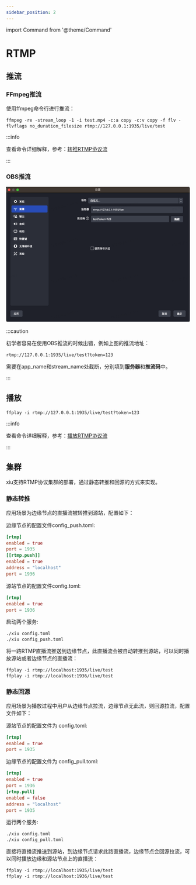 ```yaml
---
sidebar_position: 2
---
```


import Command from '@theme/Command'

# RTMP

## 推流


### FFmpeg推流


使用ffmpeg命令行进行推流：

```shell
ffmpeg -re -stream_loop -1 -i test.mp4 -c:a copy -c:v copy -f flv -flvflags no_duration_filesize rtmp://127.0.0.1:1935/live/test
```

:::info 

查看命令详细解释，参考：[转推RTMP协议流](https://www.ycmds.cc/ffmpeg/ffmpeg/#1%E8%BD%AC%E6%8E%A8rtmp%E5%8D%8F%E8%AE%AE%E6%B5%81)

:::

### OBS推流



![Add Run/Debug Configuration](/img/docs/scenarios/rtmp/obs_rtmp_push.png)

:::caution

初学者容易在使用OBS推流的时候出错，例如上图的推流地址：

    rtmp://127.0.0.1:1935/live/test?token=123

需要在app_name和stream_name处截断，分别填到**服务器**和**推流码**中。

:::

## 播放

```shell
ffplay -i rtmp://127.0.0.1:1935/live/test?token=123
```


:::info 

查看命令详细解释，参考：[播放RTMP协议流](https://www.ycmds.cc/ffmpeg/ffplay/#%E6%92%AD%E6%94%BErtmp%E5%8D%8F%E8%AE%AE%E6%B5%81)

:::

## 集群

xiu支持RTMP协议集群的部署，通过静态转推和回源的方式来实现。

### 静态转推

应用场景为边缘节点的直播流被转推到源站，配置如下：

边缘节点的配置文件config_push.toml:

```toml title="config_push.toml"
[rtmp]
enabled = true
port = 1935
[[rtmp.push]]
enabled = true
address = "localhost"
port = 1936
```

    
源站节点的配置文件config.toml:

```toml title="config.toml"
[rtmp]
enabled = true
port = 1936
```

启动两个服务:

```shell
./xiu config.toml
./xiu config_push.toml
```

将一路RTMP直播流推送到边缘节点，此直播流会被自动转推到源站，可以同时播放源站或者边缘节点的直播流：

```shell
ffplay -i rtmp://localhost:1935/live/test
ffplay -i rtmp://localhost:1936/live/test
```

    
### 静态回源

应用场景为播放过程中用户从边缘节点拉流，边缘节点无此流，则回源拉流，配置文件如下：

源站节点的配置文件为 config.toml:

```toml title="config.toml"
[rtmp]
enabled = true
port = 1935
```
 
边缘节点的配置文件为 config_pull.toml:

```toml title="config_pull.toml"
[rtmp]
enabled = true
port = 1936
[rtmp.pull]
enabled = false
address = "localhost"
port = 1935
```

运行两个服务:

```shell
./xiu config.toml
./xiu config_pull.toml
```

    
直接将直播流推送到源站，到边缘节点请求此路直播流，边缘节点会回源拉流，可以同时播放边缘和源站节点上的直播流：

```shell
ffplay -i rtmp://localhost:1935/live/test
ffplay -i rtmp://localhost:1936/live/test
```
